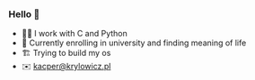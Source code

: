 ### Hello 👋
- 👨‍💻 I work with C and Python
- 🔭 Currently enrolling in university and finding meaning of life
- 🏗 Trying to build my os
- ✉️ kacper@krylowicz.pl
    
